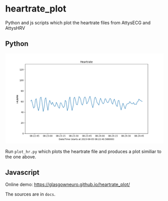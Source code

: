 # heartrate_plot
Python and js scripts which plot the heartrate files from AttysECG and AttysHRV

## Python

![alt tag](screenshot.png)

Run `plot_hr.py` which plots the heartrate file and produces a plot similiar to the
one above.

## Javascript

Online demo: https://glasgowneuro.github.io/heartrate_plot/

The sources are in `docs`.
